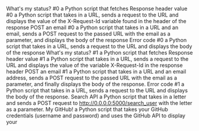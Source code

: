 What's my status? #0 a Python script that fetches
Response header value #0 a Python script that takes in a URL, sends a request to the URL and displays the value of the X-Request-Id variable found in the header of the response
POST an email #0 a Python script that takes in a URL and an email, sends a POST request to the passed URL with the email as a parameter, and displays the body of the response
Error code #0 a Python script that takes in a URL, sends a request to the URL and displays the body of the response
What's my status? #1 a Python script that fetches
Response header value #1 a Python script that takes in a URL, sends a request to the URL and displays the value of the variable X-Request-Id in the response header
POST an email #1 a Python script that takes in a URL and an email address, sends a POST request to the passed URL with the email as a parameter, and finally displays the body of the response.
Error code #1 a Python script that takes in a URL, sends a request to the URL and displays the body of the response.
Search API a Python script that takes in a letter and sends a POST request to http://0.0.0.0:5000/search_user with the letter as a parameter.
My GitHub! a Python script that takes your GitHub credentials (username and password) and uses the GitHub API to display your

